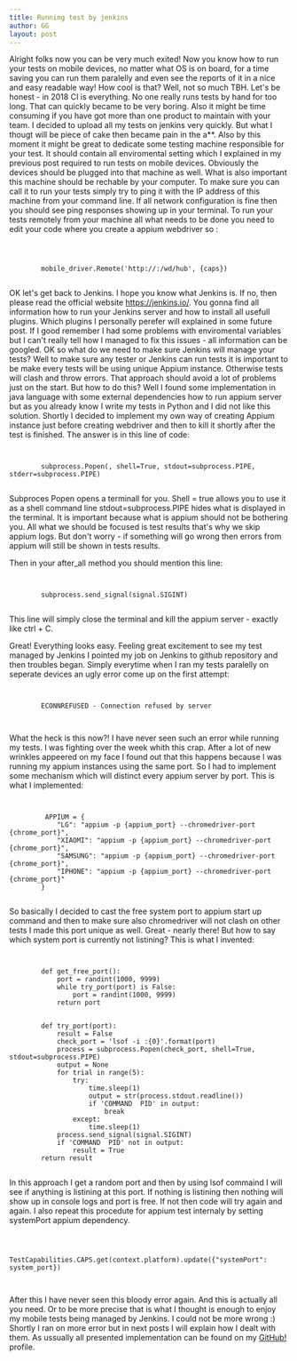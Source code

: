 ```yaml
---
title: Running test by jenkins
author: GG
layout: post
---
```


Alright folks now you can be very much exited! Now you know how to run your tests on mobile devices, no matter what OS is on board, for a time saving you can run them paralelly and even see the reports of it in a nice and easy readable way!
How cool is that? Well, not so much TBH.
Let's be honest - in 2018 CI is everything. No one really runs tests by hand for too long. That can quickly became to be very boring. Also it might be time consuming if you have got more than one product to maintain with your team.
I decided to upload all my tests on jenkins very quickly. But what I thougt will be piece of cake then became pain in the a**.
Also by this moment it might be great to dedicate some testing machine responsible for your test. It should contain all enviromental setting which I explained in my previous post required to run tests on mobile devices. Obviously the devices should be plugged into that machine as well.
What is also important this machine should be rechable by your computer. To make sure you can call it to run your tests simply try to ping it with the IP address of this machine from your command line. If all network configuration is fine then you should see ping responses showing up in your terminal.
To run your tests remotely from your machine all what needs to be done you need to edit your code where you create a appium webdriver so :
<pre><code>


		mobile_driver.Remote('http://<address_ip_of_your_testing_machine>:<appium_port>/wd/hub', {caps})
		
</code></pre>

OK let's get back to Jenkins. I hope you know what Jenkins is. If no, then please read the official website <a href="https://jenkins.io/">https://jenkins.io/</a>. You gonna find all information how to run your Jenkins server and how to install all usefull plugins. Which plugins I personally perefer will explained in some future post.
If I good remember I had some problems with enviromental variables but I can't really tell how I managed to fix this issues - all information can be googled.
OK so what do we need to make sure Jenkins will manage your tests? Well to make sure any tester or Jenkins can run tests it is important to be make every tests will be using unique Appium instance. Otherwise tests will clash and throw errors.
That approach should avoid a lot of problems just on the start. But how to do this? Well I found some implementation in java language with some external dependencies how to run appium server but as you already know I write my tests in Python and I did not like this solution.
Shortly I decided to implement my own way of creating Appium instance just before creating webdriver and then to kill it shortly after the test is finished. The answer is in this line of code:

<pre><code>
 
		subprocess.Popen(<your_command>, shell=True, stdout=subprocess.PIPE, stderr=subprocess.PIPE)
	
</code></pre>
 
 Subproces Popen opens a terminall for you. Shell = true allows you to use it as a shell command line stdout=subprocess.PIPE hides what is displayed in the terminal. It is important because what is appium should not be bothering you. All what we should be focused is test results that's why we skip appium logs.
 But don't worry - if something will go wrong then errors from appium will still be shown in tests results.
 
 Then in your after_all method you should mention this line:
 
<pre><code>
  
		subprocess.send_signal(signal.SIGINT)
	
</code></pre>

 This line will simply close the terminal and kill the appium server - exactly like ctrl + C.
 
 Great! Everything looks easy. Feeling great excitement to see my test managed by Jenkins I pointed my job on Jenkins to github repository and then troubles began. Simply everytime when I ran my tests paralelly on seperate devices an ugly error come up on the first attempt:
 
 <pre><code>
 
		ECONNREFUSED - Connection refused by server
		
 </code></pre>
 
 What the heck is this now?! I have never seen such an error while running my tests. I was fighting over the week whith this crap. After a lot of new wrinkles appeered on my face I found out that this happens because I was running my appium instances using the same port.
 So I had to implement some mechanism which will distinct every appium server by port. This is what I implemented:
 
 <pre><code>
 
		 APPIUM = {
			"LG": "appium -p {appium_port} --chromedriver-port {chrome_port}",
			"XIAOMI": "appium -p {appium_port} --chromedriver-port {chrome_port}",
			"SAMSUNG": "appium -p {appium_port} --chromedriver-port {chrome_port}",
			"IPHONE": "appium -p {appium_port} --chromedriver-port {chrome_port}"
		}
		
</code></pre>

So basically I decided to cast the free system port to appium start up command and then to make sure also chromedriver will not clash on other tests I made this port unique as well. Great - nearly there!
But how to say which system port is currently not listining? This is what I invented:

<pre><code>

		def get_free_port():
			port = randint(1000, 9999)
			while try_port(port) is False:
				port = randint(1000, 9999)
			return port


		def try_port(port):
			result = False
			check_port = 'lsof -i :{0}'.format(port)
			process = subprocess.Popen(check_port, shell=True, stdout=subprocess.PIPE)
			output = None
			for trial in range(5):
				try:
					time.sleep(1)
					output = str(process.stdout.readline())
					if 'COMMAND  PID' in output:
						break
				except:
					time.sleep(1)
			process.send_signal(signal.SIGINT)
			if 'COMMAND  PID' not in output:
				result = True
		return result
		
</code></pre>

In this approach I get a random port and then by using lsof commaind I will see if anything is listining at this port. If nothing is listining then nothing will show up in console logs and port is free. If not then code will try again and again.
I also repeat this procedute for appium test internaly by setting systemPort appium dependency.

<pre><code>

		TestCapabilities.CAPS.get(context.platform).update({"systemPort": system_port})
		
 </code></pre>
 
After this I have never seen this bloody error again.
And this is actually all you need. Or to be more precise that is what I thought is enough to enjoy my mobile tests being managed by Jenkins. I could not be more wrong :) Shortly I ran on more error but in next posts I will explain how I dealt with them.
As ussually all presented implementation can be found on my <a href="https://github.com/appiumator/appmation1/branches">GitHub!</a> profile.
 
